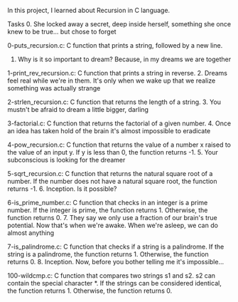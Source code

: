 In this project, I learned about Recursion in C language.

Tasks
0. She locked away a secret, deep inside herself, something she once knew to be true... but chose to forget

0-puts_recursion.c: 
C function that prints a string, followed by a new line.
1. Why is it so important to dream? Because, in my dreams we are together

1-print_rev_recursion.c: 
C function that prints a string in reverse.
2. Dreams feel real while we're in them. It's only when we wake up that we realize something was actually strange

2-strlen_recursion.c: 
C function that returns the length of a string.
3. You mustn't be afraid to dream a little bigger, darling

3-factorial.c: 
C function that returns the factorial of a given number.
4. Once an idea has taken hold of the brain it's almost impossible to eradicate

4-pow_recursion.c: 
C function that returns the value of a number x raised to the value of an input y.
If y is less than 0, the function returns -1.
5. Your subconscious is looking for the dreamer

5-sqrt_recursion.c: 
C function that returns the natural square root of a number.
If the number does not have a natural square root, the function returns -1.
6. Inception. Is it possible?

6-is_prime_number.c: 
C function that checks in an integer is a prime number.
If the integer is prime, the function returns 1.
Otherwise, the function returns 0.
7. They say we only use a fraction of our brain's true potential. Now that's when we're awake. When we're asleep, we can do almost anything

7-is_palindrome.c: 
C function that checks if a string is a palindrome.
If the string is a palindrome, the function returns 1.
Otherwise, the function returns 0.
8. Inception. Now, before you bother telling me it's impossible...

100-wildcmp.c: 
C function that compares two strings s1 and s2.
s2 can contain the special character *.
If the strings can be considered identical, the function returns 1.
Otherwise, the function returns 0.

